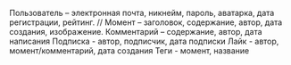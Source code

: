 Пользователь – электронная почта, никнейм, пароль, аватарка, дата регистрации, рейтинг.
// Момент – заголовок, содержание, автор, дата создания, изображение.
Комментарий – содержание, автор, дата написания
Подписка - автор, подписчик, дата подписки
Лайк - автор, момент/комментарий, дата создания
Теги - момент, название